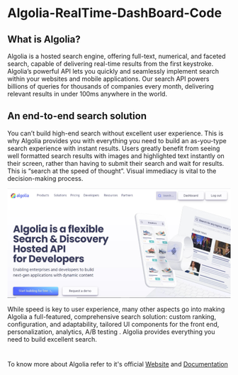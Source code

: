# Algolia-RealTime-DashBoard-Code

## What is Algolia?
Algolia is a hosted search engine, offering full-text, numerical, and faceted search, capable of delivering real-time results from the first keystroke. Algolia’s powerful API lets you quickly and seamlessly implement search within your websites and mobile applications. Our search API powers billions of queries for thousands of companies every month, delivering relevant results in under 100ms anywhere in the world.

## An end-to-end search solution
You can’t build high-end search without excellent user experience. This is why Algolia provides you with everything you need to build an as-you-type search experience with instant results. Users greatly benefit from seeing well formatted search results with images and highlighted text instantly on their screen, rather than having to submit their search and wait for results. This is “search at the speed of thought”. Visual immediacy is vital to the decision-making process.

<img src = 'assets/algolia.jpg' /> 

While speed is key to user experience, many other aspects go into making Algolia a full-featured, comprehensive search solution: custom ranking, configuration, and adaptability, tailored UI components for the front end, personalization, analytics, A/B testing . Algolia provides everything you need to build excellent search.

#
To know more about Algolia refer to it's official [Website](https://www.algolia.com/) and [Documentation](https://www.algolia.com/doc/)
